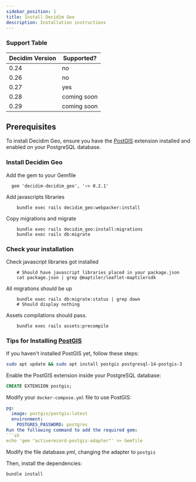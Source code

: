 ```yaml
---
sidebar_position: 1
title: Install Decidim Geo
description: Installation instructions
---
```


### Support Table
| Decidim Version | Supported?  |
|-----------------|-------------|
| 0.24            | no          |
| 0.26            | no          |
| 0.27            | yes         |
| 0.28            | coming soon |
| 0.29            | coming soon |

## Prerequisites
To install Decidim Geo, ensure you have the [PostGIS](https://postgis.net/) extension installed and enabled on your PostgreSQL database.

### Install Decidim Geo

Add the gem to your Gemfile
```
  gem 'decidim-decidim_geo', '~> 0.2.1'
```

Add javascripts libraries
```
    bundle exec rails decidim_geo:webpacker:install
```

Copy migrations and migrate
``` 
    bundle exec rails decidim_geo:install:migrations
    bundle exec rails db:migrate
```

### Check your installation
Check javascript libraries got installed
```
    # Should have javascript libraries placed in your package.json
    cat package.json | grep @maptiler/leaflet-maptilersdk
```
All migrations should be up
```
    bundle exec rails db:migrate:status | grep down
    # Should display nothing
```
Assets compilations should pass. 
``` 
    bundle exec rails assets:precompile
```
### Tips for Installing [PostGIS](https://postgis.net/)
If you haven't installed PostGIS yet, follow these steps:

```sh
sudo apt update && sudo apt install postgis postgresql-14-postgis-3
```
Enable the PostGIS extension inside your PostgreSQL database:
```sql
CREATE EXTENSION postgis;
```

Modify your `docker-compose.yml` file to use PostGIS:
```yaml
pg:
  image: postgis/postgis:latest
  environment:
    POSTGRES_PASSWORD: postgres
Run the following command to add the required gem:
```sh
echo 'gem "activerecord-postgis-adapter"' >> Gemfile
```

Modify the file database.yml, changing the adapter to ``postgis``

Then, install the dependencies:
```sh
bundle install
```
